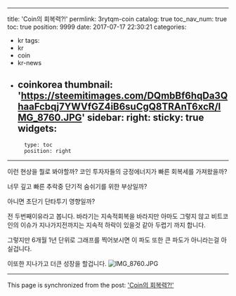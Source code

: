
---
title: 'Coin의 회복력?!'
permlink: 3rytqm-coin
catalog: true
toc_nav_num: true
toc: true
position: 9999
date: 2017-07-17 22:30:21
categories:
- kr
tags:
- kr
- coin
- kr-news
- coinkorea
thumbnail: 'https://steemitimages.com/DQmbBf6hqDa3QhaaFcbqj7YWVfGZ4iB6suCgQ8TRAnT6xcR/IMG_8760.JPG'
sidebar:
    right:
        sticky: true
widgets:
    -
        type: toc
        position: right
---


이런 현상을 뭘로 봐야할까? 
코인 투자자들의 긍정에너지가 빠른 회복세를 가져왔을까? 

너무 깊고 빠른 추락중 단기적 숨쉬기를 위한 부상일까? 

아니면 초단기 단타투기 영향일까? 

전 두번째이유라고 봅니다.  바라기는 지속적회복을 바라지만
아마도 그렇지 않고 비트코인의 이슈가 지나가지전까지는 지속적 하락이 있을것 같아 두렵기 까지 합니다.  

그렇지만 6개월 1년 단위로 그래프를 찍어보시면 이 파도 또한 큰 파도가 아니라는걸 아실겁니다. 

이또한 지나가고 더큰 성장을 할겁니다. 
![IMG_8760.JPG](https://steemitimages.com/DQmbBf6hqDa3QhaaFcbqj7YWVfGZ4iB6suCgQ8TRAnT6xcR/IMG_8760.JPG)

- - -

This page is synchronized from the post: ['Coin의 회복력?!'](https://steemit.com/@kingbit/3rytqm-coin)
